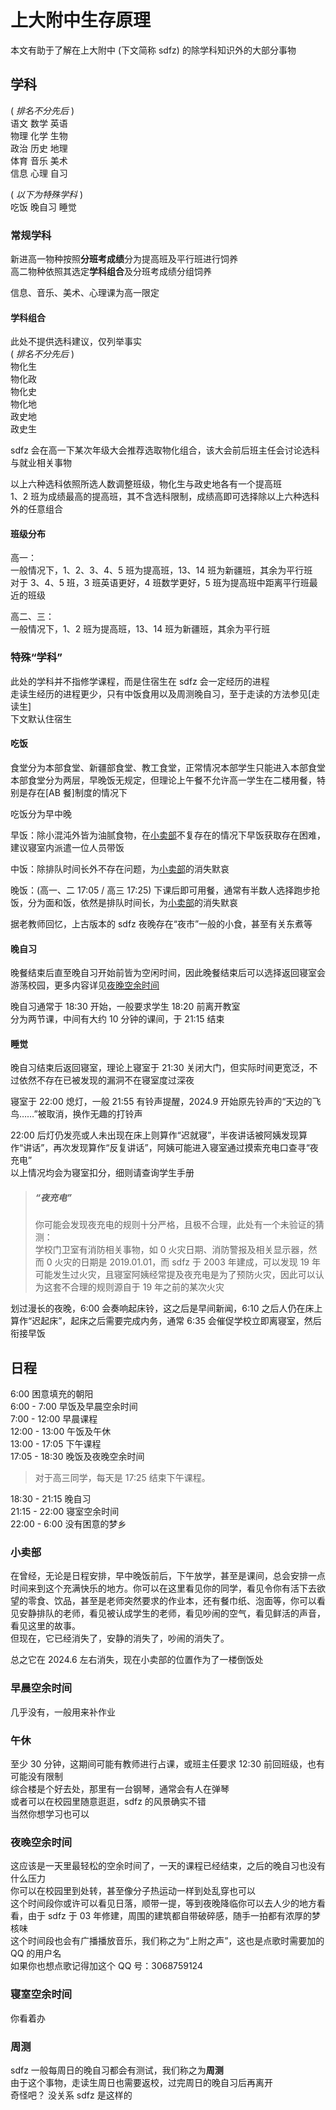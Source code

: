 # 上大附中生存原理

本文有助于了解在上大附中 (下文简称 sdfz) 的除学科知识外的大部分事物

## 学科

( _排名不分先后_ )  
语文 数学 英语  
物理 化学 生物  
政治 历史 地理  
体育 音乐 美术  
信息 心理 自习

( _以下为特殊学科_ )  
吃饭 晚自习 睡觉

### 常规学科

新进高一物种按照**分班考成绩**分为提高班及平行班进行饲养  
高二物种依照其选定**学科组合**及分班考成绩分组饲养

信息、音乐、美术、心理课为高一限定

#### 学科组合

此处不提供选科建议，仅列举事实  
( _排名不分先后_ )  
物化生  
物化政  
物化史  
物化地  
政史地  
政史生

sdfz 会在高一下某次年级大会推荐选取物化组合，该大会前后班主任会讨论选科与就业相关事物

以上六种选科依照所选人数调整班级，物化生与政史地各有一个提高班  
1、2 班为成绩最高的提高班，其不含选科限制，成绩高即可选择除以上六种选科外的任意组合

#### 班级分布

高一：  
一般情况下，1、2、3、4、5 班为提高班，13、14 班为新疆班，其余为平行班  
对于 3、4、5 班，3 班英语更好，4 班数学更好，5 班为提高班中距离平行班最近的班级

高二、三：  
一般情况下，1、2 班为提高班，13、14 班为新疆班，其余为平行班

### 特殊“学科”

此处的学科并不指修学课程，而是住宿生在 sdfz 会一定经历的进程  
走读生经历的进程更少，只有中饭食用以及周测晚自习，至于走读的方法参见[走读生]  
下文默认住宿生

#### 吃饭

食堂分为本部食堂、新疆部食堂、教工食堂，正常情况本部学生只能进入本部食堂  
本部食堂分为两层，早晚饭无规定，但理论上午餐不允许高一学生在二楼用餐，特别是存在[AB 餐]制度的情况下

吃饭分为早中晚

早饭：除小混沌外皆为油腻食物，在[小卖部](#小卖部)不复存在的情况下早饭获取存在困难，建议寝室内派遣一位人员带饭

中饭：除排队时间长外不存在问题，为[小卖部](#小卖部)的消失默哀

晚饭：(高一、二 17:05 / 高三 17:25) 下课后即可用餐，通常有半数人选择跑步抢饭，分为面和饭，依然是排队时间长，为[小卖部](#小卖部)的消失默哀

据老教师回忆，上古版本的 sdfz 夜晚存在“夜市”一般的小食，甚至有关东煮等

#### 晚自习

晚餐结束后直至晚自习开始前皆为空闲时间，因此晚餐结束后可以选择返回寝室会游荡校园，更多内容详见[夜晚空余时间](#夜晚空余时间)

晚自习通常于 18:30 开始，一般要求学生 18:20 前离开教室  
分为两节课，中间有大约 10 分钟的课间，于 21:15 结束

#### 睡觉

晚自习结束后返回寝室，理论上寝室于 21:30 关闭大门，但实际时间更宽泛，不过依然不存在已被发现的漏洞不在寝室度过深夜

寝室于 22:00 熄灯，一般 21:55 有铃声提醒，2024.9 开始原先铃声的“天边的飞鸟……”被取消，换作无趣的打铃声

22:00 后灯仍发亮或人未出现在床上则算作“迟就寝”，半夜讲话被阿姨发现算作“讲话”，再次发现算作“反复讲话”，阿姨可能进入寝室通过摸索充电口查寻“夜充电”  
以上情况均会为寝室扣分，细则请查询学生手册

> ##### “夜充电”
>
> 你可能会发现夜充电的规则十分严格，且极不合理，此处有一个未验证的猜测：  
> 学校门卫室有消防相关事物，如 0 火灾日期、消防警报及相关显示器，然而 0 火灾的日期是 2019.01.01，而 sdfz 于 2003 年建成，可以发现 19 年可能发生过火灾，且寝室阿姨经常提及夜充电是为了预防火灾，因此可以认为这套不合理的规则源自于 19 年之前的某次火灾

划过漫长的夜晚，6:00 会奏响起床铃，这之后是早间新闻，6:10 之后人仍在床上算作“迟起床”，起床之后需要完成内务，通常 6:35 会催促学校立即离寝室，然后衔接早饭

## 日程

6:00 困意填充的朝阳  
6:00 - 7:00 早饭及早晨空余时间  
7:00 - 12:00 早晨课程  
12:00 - 13:00 午饭及午休  
13:00 - 17:05 下午课程  
17:05 - 18:30 晚饭及夜晚空余时间  

> 对于高三同学，每天是 17:25 结束下午课程。

18:30 - 21:15 晚自习  
21:15 - 22:00 寝室空余时间  
22:00 - 6:00 没有困意的梦乡

### 小卖部

在曾经，无论是日程安排，早中晚饭前后，下午放学，甚至是课间，总会安排一点时间来到这个充满快乐的地方。你可以在这里看见你的同学，看见令你有活下去欲望的零食、饮品，甚至是老师突然要求的作业本，还有餐巾纸、泡面等，你可以看见安静排队的老师，看见被认成学生的老师，看见吵闹的空气，看见鲜活的声音，看见这里的故事。  
但现在，它已经消失了，安静的消失了，吵闹的消失了。

总之它在 2024.6 左右消失，现在小卖部的位置作为了一楼倒饭处

### 早晨空余时间

几乎没有，一般用来补作业

### 午休

至少 30 分钟，这期间可能有教师进行占课，或班主任要求 12:30 前回班级，也有可能没有限制  
综合楼是个好去处，那里有一台钢琴，通常会有人在弹琴  
或者可以在校园里随意逛逛，sdfz 的风景确实不错  
当然你想学习也可以

### 夜晚空余时间

这应该是一天里最轻松的空余时间了，一天的课程已经结束，之后的晚自习也没有什么压力  
你可以在校园里到处转，甚至像分子热运动一样到处乱穿也可以  
这个时间段你或许可以看见日落，顺带一提，等到夜晚降临你可以去人少的地方看看，由于 sdfz 于 03 年修建，周围的建筑都自带破碎感，随手一拍都有浓厚的梦核味  
这个时间段也会有广播播放音乐，我们称之为“上附之声”，这也是点歌时需要加的 QQ 的用户名  
如果你也想点歌记得加这个 QQ 号：3068759124

### 寝室空余时间

你看着办

### 周测

sdfz 一般每周日的晚自习都会有测试，我们称之为**周测**  
由于这个事物，走读生周日也需要返校，过完周日的晚自习后再离开  
奇怪吧？ 没关系 sdfz 是这样的
